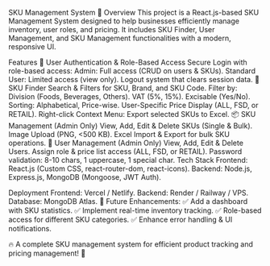 SKU Management System 🚀
Overview
This project is a React.js-based SKU Management System designed to help businesses efficiently manage inventory, user roles, and pricing. It includes SKU Finder, User Management, and SKU Management functionalities with a modern, responsive UI.

Features
🔐 User Authentication & Role-Based Access
Secure Login with role-based access:
Admin: Full access (CRUD on users & SKUs).
Standard User: Limited access (view only).
Logout system that clears session data.
🔎 SKU Finder
Search & Filters for SKU, Brand, and SKU Code.
Filter by:
Division (Foods, Beverages, Others).
VAT (5%, 15%).
Excisable (Yes/No).
Sorting: Alphabetical, Price-wise.
User-Specific Price Display (ALL, FSD, or RETAIL).
Right-click Context Menu: Export selected SKUs to Excel.
📦 SKU Management (Admin Only)
View, Add, Edit & Delete SKUs (Single & Bulk).
Image Upload (PNG, <500 KB).
Excel Import & Export for bulk SKU operations.
👥 User Management (Admin Only)
View, Add, Edit & Delete Users.
Assign role & price list access (ALL, FSD, or RETAIL).
Password validation: 8-10 chars, 1 uppercase, 1 special char.
Tech Stack
Frontend: React.js (Custom CSS, react-router-dom, react-icons).
Backend: Node.js, Express.js, MongoDB (Mongoose, JWT Auth).

Deployment
Frontend: Vercel / Netlify.
Backend: Render / Railway / VPS.
Database: MongoDB Atlas.
📌 Future Enhancements:
✅ Add a dashboard with SKU statistics.
✅ Implement real-time inventory tracking.
✅ Role-based access for different SKU categories.
✅ Enhance error handling & UI notifications.

🔥 A complete SKU management system for efficient product tracking and pricing management! 🚀
